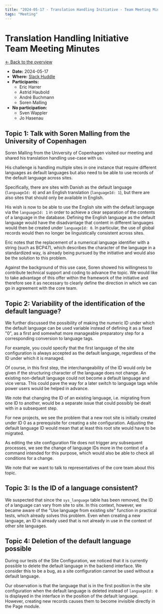 ```yaml
---
title: "2024-05-17 - Translation Handling Initiative - Team Meeting Minutes"
tags: "Meeting"
---
```


# Translation Handling Initiative<br>Team Meeting Minutes

[← Back to the overview](https://notes.typo3.org/s/f3ae8fZSD)

- **Date:** 2024-05-17<br>
- **Where:** [Slack Huddle](https://app.slack.com/huddle/T024TUMLZ/C05D7UF1L8M)
- **Participants:**
    - Eric Harrer
    - Astrid Haubold
    - André Buchmann
    - Soren Malling
- **No participation:**
    - Sven Wappler
    - Jo Hasenau

## Topic 1: Talk with Soren Malling from the University of Copenhagen

Soren Malling from the University of Copenhagen visited our meeting and shared his translation handling use-case with us.

His challenge is handling multiple sites in one instance that require different languages as default languages but also need to be able to use records of the default language across sites.

Specifically, there are sites with Danish as the default language (`languageId: 0`) and an English translation (`languageId: 1`), but there are also sites that should only be available in English.

His wish is now to be able to use the English site with the default language via the `languageId: 1` in order to achieve a clear separation of the contents of a language in the database.  Defining the English language as the default language would have the disadvantage that content in different languages would then be created under `languageId: 0`. In particular, the use of global records would then no longer be linguistically consistent across sites.

Eric notes that the replacement of a numerical language identifier with a string (such as BCP47), which describes the character of the language in a standardized way, is already being pursued by the initiative and would also be the solution to this problem.

Against the background of this use case, Soren showed his willingness to contribute technical support and coding to advance the topic. We would like to take advantage of this offer within the framework of the initiative and therefore see it as necessary to clearly define the direction in which we can go in agreement with the core team.

## Topic 2: Variability of the identification of the default language?

We further discussed the possibility of making the numeric ID under which the default language can be used variable instead of defining it as a fixed "0", as a first and somewhat more manageable preparatory step for a corresponding conversion to language tags.

For example, you could specify that the first language of the site configuration is always accepted as the default language, regardless of the ID under which it is managed.

Of course, in this first step, the interchangeability of the ID would only be given if the structuring character of the language does not change. An existing non-default language could not become a default language and vice versa.
This could pave the way for a later switch to language tags while power users would be helped in advance.

We note that changing the ID of an existing language, i.e. migrating from one ID to another, would be a separate issue that could possibly be dealt with in a subsequent step.

For new projects, we see the problem that a new root site is initially created under ID 0 as a prerequisite for creating a site configuration. Adjusting the default language ID would mean that at least this root site would have to be migrated.

As editing the site configuration file does not trigger any subsequent processes, we see the change of language IDs more in the context of a command intended for this purpose, which would also be able to check all conditions for a change.

We note that we want to talk to representatives of the core team about this topic.

## Topic 3: Is the ID of a language consistent?

We suspected that since the `sys_language` table has been removed, the ID of a language can vary from site to site. In this context, however, we became aware of the "Use language from existing site" function in practical tests, which already solves this problem. Even when creating a new language, an ID is already used that is not already in use in the context of other site languages.

## Topic 4: Deletion of the default language possible

During our tests of the Site Configuration, we noticed that it is currently possible to delete the default language in the backend interface. We consider this to be a bug, as a site configuration cannot be used without a default language.

Our observation is that the language that is in the first position in the site configuration when the default language is deleted instead of `languageId: 0` is displayed in the interface in the position of the default language. However, creating new records causes them to become invisible directly in the Page module.